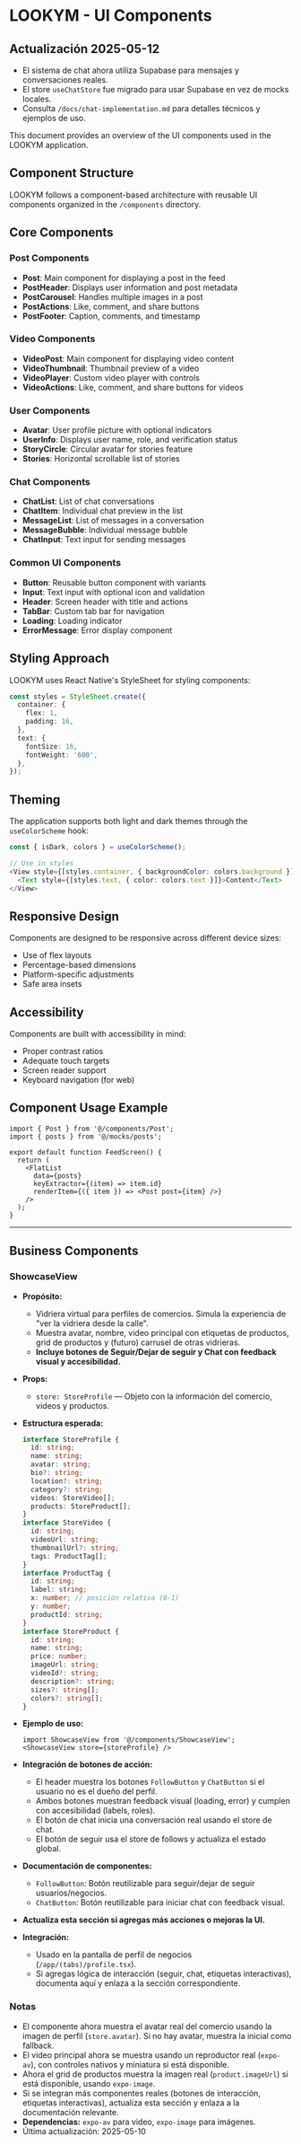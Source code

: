 
<!-- filepath: c:\Users\usuario\Desktop\lookym-live\docs\ui-components.md -->
# LOOKYM - UI Components

## Actualización 2025-05-12

- El sistema de chat ahora utiliza Supabase para mensajes y conversaciones reales.
- El store `useChatStore` fue migrado para usar Supabase en vez de mocks locales.
- Consulta `/docs/chat-implementation.md` para detalles técnicos y ejemplos de uso.

This document provides an overview of the UI components used in the LOOKYM application.

## Component Structure

LOOKYM follows a component-based architecture with reusable UI components organized in the `/components` directory.

## Core Components

### Post Components

- **Post**: Main component for displaying a post in the feed
- **PostHeader**: Displays user information and post metadata
- **PostCarousel**: Handles multiple images in a post
- **PostActions**: Like, comment, and share buttons
- **PostFooter**: Caption, comments, and timestamp

### Video Components

- **VideoPost**: Main component for displaying video content
- **VideoThumbnail**: Thumbnail preview of a video
- **VideoPlayer**: Custom video player with controls
- **VideoActions**: Like, comment, and share buttons for videos

### User Components

- **Avatar**: User profile picture with optional indicators
- **UserInfo**: Displays user name, role, and verification status
- **StoryCircle**: Circular avatar for stories feature
- **Stories**: Horizontal scrollable list of stories

### Chat Components

- **ChatList**: List of chat conversations
- **ChatItem**: Individual chat preview in the list
- **MessageList**: List of messages in a conversation
- **MessageBubble**: Individual message bubble
- **ChatInput**: Text input for sending messages

### Common UI Components

- **Button**: Reusable button component with variants
- **Input**: Text input with optional icon and validation
- **Header**: Screen header with title and actions
- **TabBar**: Custom tab bar for navigation
- **Loading**: Loading indicator
- **ErrorMessage**: Error display component

## Styling Approach

LOOKYM uses React Native's StyleSheet for styling components:

```typescript
const styles = StyleSheet.create({
  container: {
    flex: 1,
    padding: 16,
  },
  text: {
    fontSize: 16,
    fontWeight: '600',
  },
});
```

## Theming

The application supports both light and dark themes through the `useColorScheme` hook:

```typescript
const { isDark, colors } = useColorScheme();

// Use in styles
<View style={[styles.container, { backgroundColor: colors.background }]}>
  <Text style={[styles.text, { color: colors.text }]}>Content</Text>
</View>
```

## Responsive Design

Components are designed to be responsive across different device sizes:

- Use of flex layouts
- Percentage-based dimensions
- Platform-specific adjustments
- Safe area insets

## Accessibility

Components are built with accessibility in mind:

- Proper contrast ratios
- Adequate touch targets
- Screen reader support
- Keyboard navigation (for web)

## Component Usage Example

```tsx
import { Post } from '@/components/Post';
import { posts } from '@/mocks/posts';

export default function FeedScreen() {
  return (
    <FlatList
      data={posts}
      keyExtractor={(item) => item.id}
      renderItem={({ item }) => <Post post={item} />}
    />
  );
}
```

---

## Business Components

### ShowcaseView

- **Propósito:**
  - Vidriera virtual para perfiles de comercios. Simula la experiencia de "ver la vidriera desde la calle".
  - Muestra avatar, nombre, video principal con etiquetas de productos, grid de productos y (futuro) carrusel de otras vidrieras.
  - **Incluye botones de Seguir/Dejar de seguir y Chat con feedback visual y accesibilidad.**

- **Props:**
  - `store: StoreProfile` — Objeto con la información del comercio, videos y productos.

- **Estructura esperada:**

  ```typescript
  interface StoreProfile {
    id: string;
    name: string;
    avatar: string;
    bio?: string;
    location?: string;
    category?: string;
    videos: StoreVideo[];
    products: StoreProduct[];
  }
  interface StoreVideo {
    id: string;
    videoUrl: string;
    thumbnailUrl?: string;
    tags: ProductTag[];
  }
  interface ProductTag {
    id: string;
    label: string;
    x: number; // posición relativa (0-1)
    y: number;
    productId: string;
  }
  interface StoreProduct {
    id: string;
    name: string;
    price: number;
    imageUrl: string;
    videoId?: string;
    description?: string;
    sizes?: string[];
    colors?: string[];
  }
  ```

- **Ejemplo de uso:**

  ```tsx
  import ShowcaseView from '@/components/ShowcaseView';
  <ShowcaseView store={storeProfile} />
  ```

- **Integración de botones de acción:**
  - El header muestra los botones `FollowButton` y `ChatButton` si el usuario no es el dueño del perfil.
  - Ambos botones muestran feedback visual (loading, error) y cumplen con accesibilidad (labels, roles).
  - El botón de chat inicia una conversación real usando el store de chat.
  - El botón de seguir usa el store de follows y actualiza el estado global.

- **Documentación de componentes:**
  - `FollowButton`: Botón reutilizable para seguir/dejar de seguir usuarios/negocios.
  - `ChatButton`: Botón reutilizable para iniciar chat con feedback visual.

- **Actualiza esta sección si agregas más acciones o mejoras la UI.**

- **Integración:**
  - Usado en la pantalla de perfil de negocios (`/app/(tabs)/profile.tsx`).
  - Si agregas lógica de interacción (seguir, chat, etiquetas interactivas), documenta aquí y enlaza a la sección correspondiente.

### Notas

- El componente ahora muestra el avatar real del comercio usando la imagen de perfil (`store.avatar`). Si no hay avatar, muestra la inicial como fallback.
- El video principal ahora se muestra usando un reproductor real (`expo-av`), con controles nativos y miniatura si está disponible.
- Ahora el grid de productos muestra la imagen real (`product.imageUrl`) si está disponible, usando `expo-image`.
- Si se integran más componentes reales (botones de interacción, etiquetas interactivas), actualiza esta sección y enlaza a la documentación relevante.
- **Dependencias:** `expo-av` para video, `expo-image` para imágenes.
- Última actualización: 2025-05-10
